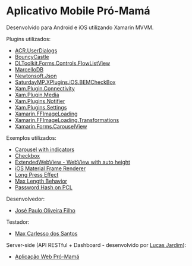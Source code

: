 # Aplicativo Mobile Pró-Mamá 

Desenvolvido para Android e iOS utilizando Xamarin MVVM.


Plugins utilizados:
- [ACR.UserDialogs](https://www.nuget.org/packages/Acr.UserDialogs/)
- [BouncyCastle](https://www.nuget.org/packages/BouncyCastle/)
- [DLToolkit.Forms.Controls.FlowListView](https://www.nuget.org/packages/DLToolkit.Forms.Controls.FlowListView)
- [MarcelloDB](https://www.nuget.org/packages/MarcelloDB/)
- [Newtonsoft.Json](https://www.nuget.org/packages/Newtonsoft.Json/)
- [SaturdayMP.XPlugins.iOS.BEMCheckBox](https://www.nuget.org/packages/SaturdayMP.XPlugins.iOS.BEMCheckBox/)
- [Xam.Plugin.Connectivity](http://www.nuget.org/packages/Xam.Plugin.Connectivity)
- [Xam.Plugin.Media](http://www.nuget.org/packages/Xam.Plugin.Media)
- [Xam.Plugins.Notifier](https://www.nuget.org/packages/Xam.Plugins.Notifier/)
- [Xam.Plugins.Settings](https://www.nuget.org/packages/Xam.Plugins.Settings)
- [Xamarin.FFImageLoading](https://www.nuget.org/packages/Xamarin.FFImageLoading)
- [Xamarin.FFImageLoading.Transformations](https://www.nuget.org/packages/Xamarin.FFImageLoading.Transformations)
- [Xamarin.Forms.CarouselView](https://www.nuget.org/packages/Xamarin.Forms.CarouselView/)

Exemplos utilizados:
- [Carousel with indicators](https://xamarinhelp.com/carousel-view-page-indicators/)
- [Checkbox](https://alexdunn.org/2018/04/10/xamarin-tip-build-your-own-checkbox-in-xamarin-forms/)
- [ExtendedWebView - WebView with auto height](http://lukealderton.com/blog/posts/2016/may/autocustom-height-on-xamarin-forms-webview-for-android-and-ios/)
- [iOS Material Frame Renderer](https://alexdunn.org/2017/05/01/xamarin-tips-making-your-ios-frame-shadows-more-material/)
- [Long Press Effect](https://alexdunn.org/2017/12/27/xamarin-tip-xamarin-forms-long-press-effect/)
- [Max Length Behavior](https://forums.xamarin.com/discussion/19285/max-length-on-entry)
- [Password Hash on PCL](www.thomas-weller.de/en/a-secure-password-hashing-implementation-for-pcls/)

Desenvolvedor:
- [José Paulo Oliveira Filho](https://github.com/agharium/)

Testador:
- [Max Carlesso dos Santos](https://github.com/maxcarlesso)

Server-side (API RESTful + Dashboard - desenvolvido por [Lucas Jardim](https://github.com/lucasjardi/)):
- [Aplicação Web Pró-Mamá](https://github.com/lucasjardi/promama-alpha)
